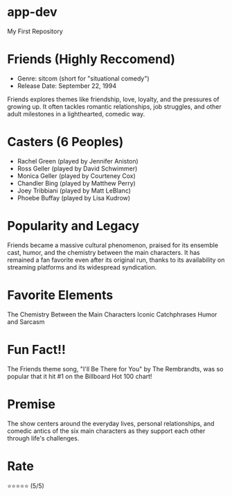 # app-dev
My First Repository

# Friends (Highly Reccomend)
<ul>
  <li>Genre: sitcom (short for "situational comedy")</li>
  <li>Release Date: September 22, 1994</li>
  </ul>
Friends explores themes like friendship, love, loyalty, and the pressures of growing up. It often tackles romantic relationships, job struggles, and other adult milestones in a lighthearted, comedic way.

# Casters (6 Peoples)
<ul>
<li>Rachel Green (played by Jennifer Aniston)</li>
<li>Ross Geller (played by David Schwimmer)</li>
<li>Monica Geller (played by Courteney Cox)</li>
<li>Chandler Bing (played by Matthew Perry)</li>
<li>Joey Tribbiani (played by Matt LeBlanc)</li>
<li>Phoebe Buffay (played by Lisa Kudrow)</li>
</ul>

# Popularity and Legacy
Friends became a massive cultural phenomenon, praised for its ensemble cast, humor, and the chemistry between the main characters. It has remained a fan favorite even after its original run, thanks to its availability on streaming platforms and its widespread syndication. 

# Favorite Elements
The Chemistry Between the Main Characters
Iconic Catchphrases
Humor and Sarcasm

# Fun Fact!!
The Friends theme song, "I'll Be There for You" by The Rembrandts, was so popular that it hit #1 on the Billboard Hot 100 chart!


# Premise
The show centers around the everyday lives, personal relationships, and comedic antics of the six main characters as they support each other through life's challenges. 

# Rate
⭐⭐⭐⭐⭐ (5/5)

